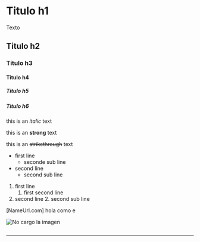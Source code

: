 <!-- HEADINGS -->

# Titulo h1

Texto 

## Titulo h2

### Titulo h3

#### Titulo h4

##### Titulo h5

##### Titulo h6

<!-- italic -->
this is an *italic* text

<!-- strong -->
this is an **strong** text

<!-- strikethrough -->
this is an ~~strikethrough~~ text

<!-- UL -->
* first line
    * seconde sub line
* second line
    * second sub line

<!-- IL -->
1. first line
    1. first second line
2. second line
    2. second sub line

<!-- URL/Links -->
[NameUrl.com]
 hola como e


![No cargo la imagen](https://i.pinimg.com/564x/c7/07/b3/c707b3d1acab736c3c72df8539ba9e23.jpg)


 ``` JavaScript
```

---
